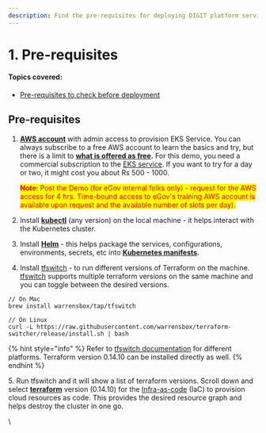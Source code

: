 ```yaml
---
description: Find the pre-requisites for deploying DIGIT platform services on AWS
---
```


# 1. Pre-requisites

#### Topics covered:

* [Pre-requisites to check before deployment](1.-pre-requisites.md#prerequisites)​

## Pre-requisites <a href="#prerequisites" id="prerequisites"></a>

1.  ​[**AWS account**](https://portal.aws.amazon.com/billing/signup?nc2=h\_ct\&src=default\&redirect\_url=https%3A%2F%2Faws.amazon.com%2Fregistration-confirmation#/start) with admin access to provision EKS Service. You can always subscribe to a free AWS account to learn the basics and try, but there is a limit to [**what is offered as free**](https://aws.amazon.com/free/)**.** For this demo, you need a commercial subscription to the [EKS service](https://docs.digit.org/urban/platform/setup-digit/install-on-cloud/on-aws/2.-understanding-eks). If you want to try for a day or two, it might cost you about Rs 500 - 1000.

    <mark style="color:red;">**Note**</mark><mark style="color:red;">: Post the Demo (for eGov internal folks only) - request for the AWS access for 4 hrs. Time-bound access to eGov's training AWS account is available upon request and the available number of slots per day).</mark>
2. Install [**kubectl**](https://kubernetes.io/docs/tasks/tools/) (any version) on the local machine - it helps interact with the Kubernetes cluster.
3. Install [**Helm**](https://helm.sh/docs/intro/install/) - this helps package the services, configurations, environments, secrets, etc into [**Kubernetes manifests**](https://devspace.cloud/docs/cli/deployment/kubernetes-manifests/what-are-manifests)**.**
4. Install [tfswitch](https://github.com/warrensbox/terraform-switcher) - to run different versions of Terraform on the machine. [tfswitch](https://github.com/warrensbox/terraform-switcher) supports multiple terraform versions on the same machine and you can toggle between the desired versions.

```
// On Mac
brew install warrensbox/tap/tfswitch
```

```
// On Linux
curl -L https://raw.githubusercontent.com/warrensbox/terraform-switcher/release/install.sh | bash
```

{% hint style="info" %}
Refer to [tfswitch documentation](https://tfswitch.warrensbox.com/Quick-Start/) for different platforms. Terraform version 0.14.10 can be installed directly as well.
{% endhint %}

5\. Run tfswitch and it will show a list of terraform versions. Scroll down and select [**terraform**](https://releases.hashicorp.com/terraform/0.14.10/) version (0.14.10) for the [Infra-as-code](../sdc/2.-infra-as-code-kubespray.md) (IaC) to provision cloud resources as code. This provides the desired resource graph and helps destroy the cluster in one go.​

\
